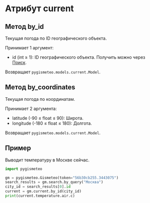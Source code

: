 # Атрибут current

## Метод by_id

Текущая погода по ID географического объекта.

Принимает 1 аргумент:

- id (int ≥ 1): ID географического объекта. Получить можно через [Поиск](search.md).

Возвращает `pygismeteo.models.current.Model`.

## Метод by_coordinates

Текущая погода по координатам.

Принимает 2 аргумента:

- latitude (-90 ≤ float ≤ 90): Широта.
- longitude (-180 ≤ float ≤ 180): Долгота.

Возвращает `pygismeteo.models.current.Model`.

## Пример

Выводит температуру в Москве сейчас.

```python
import pygismeteo

gm = pygismeteo.Gismeteo(token="56b30cb255.3443075")
search_results = gm.search.by_query("Москва")
city_id = search_results[0].id
current = gm.current.by_id(city_id)
print(current.temperature.air.c)
```
